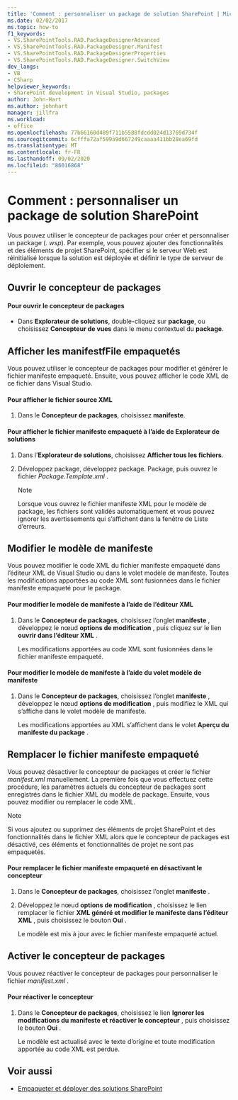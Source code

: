 ```yaml
---
title: 'Comment : personnaliser un package de solution SharePoint | Microsoft Docs'
ms.date: 02/02/2017
ms.topic: how-to
f1_keywords:
- VS.SharePointTools.RAD.PackageDesignerAdvanced
- VS.SharePointTools.RAD.PackageDesigner.Manifest
- VS.SharePointTools.RAD.PackageDesignerProperties
- VS.SharePointTools.RAD.PackageDesigner.SwitchView
dev_langs:
- VB
- CSharp
helpviewer_keywords:
- SharePoint development in Visual Studio, packages
author: John-Hart
ms.author: johnhart
manager: jillfra
ms.workload:
- office
ms.openlocfilehash: 77b66160d489f711b5588fdcdd024d13769d734f
ms.sourcegitcommit: 6cfffa72af599a9d667249caaaa411bb28ea69fd
ms.translationtype: MT
ms.contentlocale: fr-FR
ms.lasthandoff: 09/02/2020
ms.locfileid: "86016868"
---
```

# <a name="how-to-customize-a-sharepoint-solution-package"></a>Comment : personnaliser un package de solution SharePoint
  Vous pouvez utiliser le concepteur de packages pour créer et personnaliser un package (*. wsp*). Par exemple, vous pouvez ajouter des fonctionnalités et des éléments de projet SharePoint, spécifier si le serveur Web est réinitialisé lorsque la solution est déployée et définir le type de serveur de déploiement.

## <a name="open-the-package-designer"></a>Ouvrir le concepteur de packages

#### <a name="to-open-the-package-designer"></a>Pour ouvrir le concepteur de packages

- Dans **Explorateur de solutions**, double-cliquez sur **package**, ou choisissez **Concepteur de vues** dans le menu contextuel du **package**.

## <a name="view-the-packaged-manifestffile"></a>Afficher les manifestfFile empaquetés
 Vous pouvez utiliser le concepteur de packages pour modifier et générer le fichier manifeste empaqueté. Ensuite, vous pouvez afficher le code XML de ce fichier dans Visual Studio.

#### <a name="to-view-the-xml-source-file"></a>Pour afficher le fichier source XML

1. Dans le **Concepteur de packages**, choisissez **manifeste**.

#### <a name="to-view-the-packaged-manifest-file-by-using-solution-explorer"></a>Pour afficher le fichier manifeste empaqueté à l’aide de Explorateur de solutions

1. Dans l’**Explorateur de solutions**, choisissez **Afficher tous les fichiers**.

2. Développez package, développez package. Package, puis ouvrez le fichier *Package.Template.xml* .

    > [!NOTE]
    > Lorsque vous ouvrez le fichier manifeste XML pour le modèle de package, les fichiers sont validés automatiquement et vous pouvez ignorer les avertissements qui s’affichent dans la fenêtre de Liste d’erreurs.

## <a name="change-the-manifest-template"></a>Modifier le modèle de manifeste
 Vous pouvez modifier le code XML du fichier manifeste empaqueté dans l’éditeur XML de Visual Studio ou dans le volet modèle de manifeste. Toutes les modifications apportées au code XML sont fusionnées dans le fichier manifeste empaqueté pour le package.

#### <a name="to-change-the-manifest-template-by-using-the-xml-editor"></a>Pour modifier le modèle de manifeste à l’aide de l’éditeur XML

1. Dans le **Concepteur de packages**, choisissez l’onglet **manifeste** , développez le nœud **options de modification** , puis cliquez sur le lien **ouvrir dans l’éditeur XML** .

     Les modifications apportées au code XML sont fusionnées dans le fichier manifeste empaqueté.

#### <a name="to-change-the-manifest-template-by-using-the-manifest-template-pane"></a>Pour modifier le modèle de manifeste à l’aide du volet modèle de manifeste

1. Dans le **Concepteur de packages**, choisissez l’onglet **manifeste** , développez le nœud **options de modification** , puis modifiez le XML qui s’affiche dans le volet modèle de manifeste.

     Les modifications apportées au XML s’affichent dans le volet **Aperçu du manifeste du package** .

## <a name="overwrite-the-packaged-manifest-file"></a>Remplacer le fichier manifeste empaqueté
 Vous pouvez désactiver le concepteur de packages et créer le fichier *manifest.xml* manuellement. La première fois que vous effectuez cette procédure, les paramètres actuels du concepteur de packages sont enregistrés dans le fichier XML du modèle de package. Ensuite, vous pouvez modifier ou remplacer le code XML.

> [!NOTE]
> Si vous ajoutez ou supprimez des éléments de projet SharePoint et des fonctionnalités dans le fichier XML alors que le concepteur de packages est désactivé, ces éléments et fonctionnalités de projet ne sont pas empaquetés.

#### <a name="to-overwrite-packaged-manifest-file-by-disabling-the-designer"></a>Pour remplacer le fichier manifeste empaqueté en désactivant le concepteur

1. Dans le **Concepteur de packages**, choisissez l’onglet **manifeste** .

2. Développez le nœud **options de modification** , choisissez le lien remplacer le fichier **XML généré et modifier le manifeste dans l’éditeur XML** , puis choisissez le bouton **Oui** .

     Le modèle est mis à jour avec le fichier manifeste empaqueté actuel.

## <a name="enable-the-package-designer"></a>Activer le concepteur de packages
 Vous pouvez réactiver le concepteur de packages pour personnaliser le fichier *manifest.xml* .

#### <a name="to-re-enable-the-designer"></a>Pour réactiver le concepteur

1. Dans le **Concepteur de packages**, choisissez le lien **Ignorer les modifications du manifeste et réactiver le concepteur** , puis choisissez le bouton **Oui** .

     Le modèle est actualisé avec le texte d’origine et toute modification apportée au code XML est perdue.

## <a name="see-also"></a>Voir aussi
- [Empaqueter et déployer des solutions SharePoint](../sharepoint/packaging-and-deploying-sharepoint-solutions.md)
